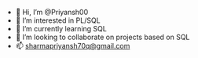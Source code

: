 - 👋 Hi, I’m @Priyansh00
- 👀 I’m interested in PL/SQL
- 🌱 I’m currently learning SQL
- 💞️ I’m looking to collaborate on projects based on SQL
- 📫 sharmapriyansh70q@gmail.com

<!---
Priyansh00/Priyansh00 is a ✨ special ✨ repository because its `README.md` (this file) appears on your GitHub profile.
You can click the Preview link to take a look at your changes.
--->
